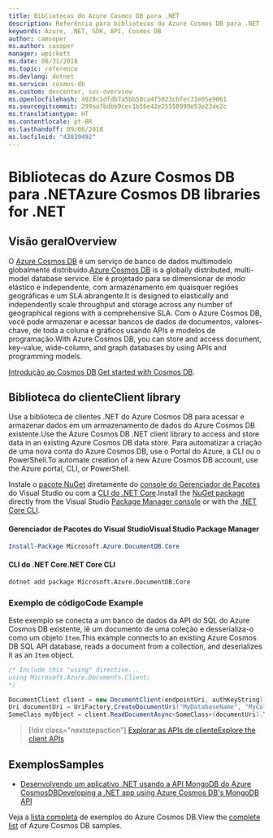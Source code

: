 ```yaml
---
title: Bibliotecas do Azure Cosmos DB para .NET
description: Referência para bibliotecas do Azure Cosmos DB para .NET
keywords: Azure, .NET, SDK, API, Cosmos DB
author: camsoper
ms.author: casoper
manager: wpickett
ms.date: 08/31/2018
ms.topic: reference
ms.devlang: dotnet
ms.service: cosmos-db
ms.custom: devcenter, svc-overview
ms.openlocfilehash: 4928c1dfdb7a5bb50ca4f5023cbfec71e05e9061
ms.sourcegitcommit: 299aa7bdbb9cec1b56e42e25550999e53e23de2c
ms.translationtype: HT
ms.contentlocale: pt-BR
ms.lasthandoff: 09/06/2018
ms.locfileid: "43839492"
---
```

# <a name="azure-cosmos-db-libraries-for-net"></a><span data-ttu-id="ca9c1-104">Bibliotecas do Azure Cosmos DB para .NET</span><span class="sxs-lookup"><span data-stu-id="ca9c1-104">Azure Cosmos DB libraries for .NET</span></span>

## <a name="overview"></a><span data-ttu-id="ca9c1-105">Visão geral</span><span class="sxs-lookup"><span data-stu-id="ca9c1-105">Overview</span></span>

<span data-ttu-id="ca9c1-106">O [Azure Cosmos DB](https://docs.microsoft.com/azure/cosmos-db/introduction) é um serviço de banco de dados multimodelo globalmente distribuído.</span><span class="sxs-lookup"><span data-stu-id="ca9c1-106">[Azure Cosmos DB](https://docs.microsoft.com/azure/cosmos-db/introduction) is a globally distributed, multi-model database service.</span></span> <span data-ttu-id="ca9c1-107">Ele é projetado para se dimensionar de modo elástico e independente, com armazenamento em quaisquer regiões geográficas e um SLA abrangente.</span><span class="sxs-lookup"><span data-stu-id="ca9c1-107">It is designed to elastically and independently scale throughput and storage across any number of geographical regions with a comprehensive SLA.</span></span> <span data-ttu-id="ca9c1-108">Com o Azure Cosmos DB, você pode armazenar e acessar bancos de dados de documentos, valores-chave, de toda a coluna e gráficos usando APIs e modelos de programação.</span><span class="sxs-lookup"><span data-stu-id="ca9c1-108">With Azure Cosmos DB, you can store and access document, key-value, wide-column, and graph databases by using APIs and programming models.</span></span> 

<span data-ttu-id="ca9c1-109">[Introdução ao Cosmos DB](https://docs.microsoft.com/azure/cosmos-db/create-sql-api-dotnet).</span><span class="sxs-lookup"><span data-stu-id="ca9c1-109">[Get started with Cosmos DB](https://docs.microsoft.com/azure/cosmos-db/create-sql-api-dotnet).</span></span>

## <a name="client-library"></a><span data-ttu-id="ca9c1-110">Biblioteca do cliente</span><span class="sxs-lookup"><span data-stu-id="ca9c1-110">Client library</span></span>

<span data-ttu-id="ca9c1-111">Use a biblioteca de clientes .NET do Azure Cosmos DB para acessar e armazenar dados em um armazenamento de dados do Azure Cosmos DB existente.</span><span class="sxs-lookup"><span data-stu-id="ca9c1-111">Use the Azure Cosmos DB .NET client library to access and store data in an existing Azure Cosmos DB data store.</span></span> <span data-ttu-id="ca9c1-112">Para automatizar a criação de uma nova conta do Azure Cosmos DB, use o Portal do Azure, a CLI ou o PowerShell.</span><span class="sxs-lookup"><span data-stu-id="ca9c1-112">To automate creation of a new Azure Cosmos DB account, use the Azure portal, CLI, or PowerShell.</span></span>

<span data-ttu-id="ca9c1-113">Instale o [pacote NuGet](https://www.nuget.org/packages/Microsoft.Azure.DocumentDB.Core) diretamente do [console do Gerenciador de Pacotes][PackageManager] do Visual Studio ou com a [CLI do .NET Core][DotNetCLI].</span><span class="sxs-lookup"><span data-stu-id="ca9c1-113">Install the [NuGet package](https://www.nuget.org/packages/Microsoft.Azure.DocumentDB.Core) directly from the Visual Studio [Package Manager console][PackageManager] or with the [.NET Core CLI][DotNetCLI].</span></span>

#### <a name="visual-studio-package-manager"></a><span data-ttu-id="ca9c1-114">Gerenciador de Pacotes do Visual Studio</span><span class="sxs-lookup"><span data-stu-id="ca9c1-114">Visual Studio Package Manager</span></span>

```powershell
Install-Package Microsoft.Azure.DocumentDB.Core
```

#### <a name="net-core-cli"></a><span data-ttu-id="ca9c1-115">CLI do .NET Core</span><span class="sxs-lookup"><span data-stu-id="ca9c1-115">.NET Core CLI</span></span>

```bash
dotnet add package Microsoft.Azure.DocumentDB.Core
```

### <a name="code-example"></a><span data-ttu-id="ca9c1-116">Exemplo de código</span><span class="sxs-lookup"><span data-stu-id="ca9c1-116">Code Example</span></span>

<span data-ttu-id="ca9c1-117">Este exemplo se conecta a um banco de dados da API do SQL do Azure Cosmos DB existente, lê um documento de uma coleção e desserializa-o como um objeto `Item`.</span><span class="sxs-lookup"><span data-stu-id="ca9c1-117">This example connects to an existing Azure Cosmos DB SQL API database, reads a document from a collection, and deserializes it as an `Item` object.</span></span>   

```csharp
/* Include this "using" directive...
using Microsoft.Azure.Documents.Client;
*/

DocumentClient client = new DocumentClient(endpointUri, authKeyString);
Uri documentUri = UriFactory.CreateDocumentUri("MyDatabaseName", "MyCollectionName", "DocumentId");
SomeClass myObject = client.ReadDocumentAsync<SomeClass>(documentUri).ToString();
```

> [!div class="nextstepaction"]
> [<span data-ttu-id="ca9c1-118">Explorar as APIs de cliente</span><span class="sxs-lookup"><span data-stu-id="ca9c1-118">Explore the client APIs</span></span>](/dotnet/api/overview/azure/cosmosdb/client)

## <a name="samples"></a><span data-ttu-id="ca9c1-119">Exemplos</span><span class="sxs-lookup"><span data-stu-id="ca9c1-119">Samples</span></span>

* [<span data-ttu-id="ca9c1-120">Desenvolvendo um aplicativo .NET usando a API MongoDB do Azure CosmosDB</span><span class="sxs-lookup"><span data-stu-id="ca9c1-120">Developing a .NET app using Azure Cosmos DB's MongoDB API</span></span>](https://azure.microsoft.com/resources/samples/azure-cosmos-db-mongodb-dotnet-getting-started/)

<span data-ttu-id="ca9c1-121">Veja a [lista completa](https://azure.microsoft.com/resources/samples/?platform=dotnet&term=cosmosdb) de exemplos do Azure Cosmos DB.</span><span class="sxs-lookup"><span data-stu-id="ca9c1-121">View the [complete list](https://azure.microsoft.com/resources/samples/?platform=dotnet&term=cosmosdb) of Azure Cosmos DB samples.</span></span>

[PackageManager]: https://docs.microsoft.com/nuget/tools/package-manager-console
[DotNetCLI]: https://docs.microsoft.com/dotnet/core/tools/dotnet-add-package
